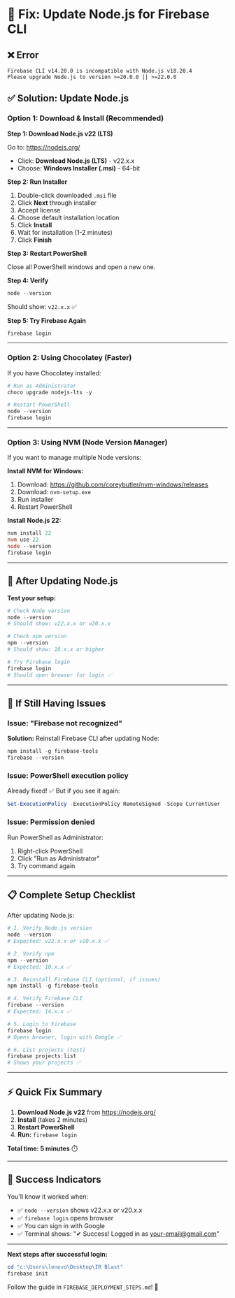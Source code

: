 # 🔧 Fix: Update Node.js for Firebase CLI

## ❌ Error
```
Firebase CLI v14.20.0 is incompatible with Node.js v18.20.4
Please upgrade Node.js to version >=20.0.0 || >=22.0.0
```

## ✅ Solution: Update Node.js

### Option 1: Download & Install (Recommended)

**Step 1: Download Node.js v22 (LTS)**

Go to: https://nodejs.org/

- Click: **Download Node.js (LTS)** - v22.x.x
- Choose: **Windows Installer (.msi)** - 64-bit

**Step 2: Run Installer**

1. Double-click downloaded `.msi` file
2. Click **Next** through installer
3. Accept license
4. Choose default installation location
5. Click **Install**
6. Wait for installation (1-2 minutes)
7. Click **Finish**

**Step 3: Restart PowerShell**

Close all PowerShell windows and open a new one.

**Step 4: Verify**

```powershell
node --version
```

Should show: `v22.x.x` ✅

**Step 5: Try Firebase Again**

```powershell
firebase login
```

---

### Option 2: Using Chocolatey (Faster)

If you have Chocolatey installed:

```powershell
# Run as Administrator
choco upgrade nodejs-lts -y

# Restart PowerShell
node --version
firebase login
```

---

### Option 3: Using NVM (Node Version Manager)

If you want to manage multiple Node versions:

**Install NVM for Windows:**

1. Download: https://github.com/coreybutler/nvm-windows/releases
2. Download: `nvm-setup.exe`
3. Run installer
4. Restart PowerShell

**Install Node.js 22:**

```powershell
nvm install 22
nvm use 22
node --version
firebase login
```

---

## 🎯 After Updating Node.js

**Test your setup:**

```powershell
# Check Node version
node --version
# Should show: v22.x.x or v20.x.x

# Check npm version
npm --version
# Should show: 10.x.x or higher

# Try Firebase login
firebase login
# Should open browser for login ✅
```

---

## 🐛 If Still Having Issues

### Issue: "Firebase not recognized"

**Solution:** Reinstall Firebase CLI after updating Node:

```powershell
npm install -g firebase-tools
firebase --version
```

### Issue: PowerShell execution policy

Already fixed! ✅ But if you see it again:

```powershell
Set-ExecutionPolicy -ExecutionPolicy RemoteSigned -Scope CurrentUser
```

### Issue: Permission denied

Run PowerShell as Administrator:

1. Right-click PowerShell
2. Click "Run as Administrator"
3. Try command again

---

## 📋 Complete Setup Checklist

After updating Node.js:

```powershell
# 1. Verify Node.js version
node --version
# Expected: v22.x.x or v20.x.x ✅

# 2. Verify npm
npm --version
# Expected: 10.x.x ✅

# 3. Reinstall Firebase CLI (optional, if issues)
npm install -g firebase-tools

# 4. Verify Firebase CLI
firebase --version
# Expected: 14.x.x ✅

# 5. Login to Firebase
firebase login
# Opens browser, login with Google ✅

# 6. List projects (test)
firebase projects:list
# Shows your projects ✅
```

---

## ⚡ Quick Fix Summary

1. **Download Node.js v22** from https://nodejs.org/
2. **Install** (takes 2 minutes)
3. **Restart PowerShell**
4. **Run:** `firebase login`

**Total time: 5 minutes** ⏱️

---

## 🎉 Success Indicators

You'll know it worked when:

- ✅ `node --version` shows v22.x.x or v20.x.x
- ✅ `firebase login` opens browser
- ✅ You can sign in with Google
- ✅ Terminal shows: "✔ Success! Logged in as your-email@gmail.com"

---

**Next steps after successful login:**

```powershell
cd "c:\Users\lenovo\Desktop\IR Blast"
firebase init
```

Follow the guide in `FIREBASE_DEPLOYMENT_STEPS.md`! 🚀
